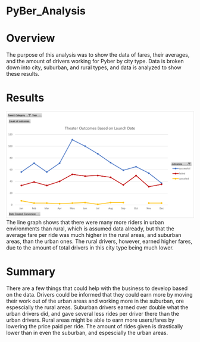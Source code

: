 # PyBer_Analysis

# Overview
The purpose of this analysis was to show the data of fares, their averages, and the amount of drivers
working for Pyber by city type. Data is broken down into city, suburban, and rural types, and 
data is analyzed to show these results.

# Results
![This is an image](https://github.com/sting0312/kickstarter-analysis/blob/main/Resources/Theater_Outcomes_vs_Launch.png)
The line graph shows that there were many more riders in urban environments than rural, which is 
assumed data already, but that the average fare per ride was much higher in the rural areas, and suburban areas, than 
the urban ones.
The rural drivers, however, earned higher fares, due to the amount of total drivers in this city type being much lower.

# Summary
There are a few things that could help with the business to develop based on the data.
Drivers could be informed that they could earn more by moving their work out of the urban areas and working more in the
suburban, ore espescially the rural areas.
Suburban drivers earned over double what the urban drivers did, and gave several less rides per driver there than the urban drivers.
Rural areas might be able to earn more users/fares by lowering the price paid per ride. The amount of rides given is drastically lower than
in even the suburban, and espescially the urban areas.
